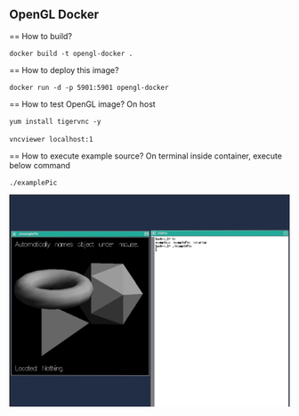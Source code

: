 OpenGL Docker 
-------------

== How to build?
```
docker build -t opengl-docker .
```

== How to deploy this image?
```
docker run -d -p 5901:5901 opengl-docker 
```

== How to test OpenGL image?
On host
```
yum install tigervnc -y

vncviewer localhost:1  
```

== How to execute example source?
On terminal inside container, execute below command
```
./examplePic
```

![alt text][sample]

[sample]: ./opengl-example.png
